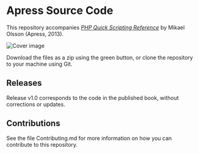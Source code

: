 # Apress Source Code

This repository accompanies [*PHP Quick Scripting Reference*](http://www.apress.com/9781430262831) by Mikael  Olsson (Apress, 2013).

![Cover image](9781430262831.jpg)

Download the files as a zip using the green button, or clone the repository to your machine using Git.

## Releases

Release v1.0 corresponds to the code in the published book, without corrections or updates.

## Contributions

See the file Contributing.md for more information on how you can contribute to this repository.
